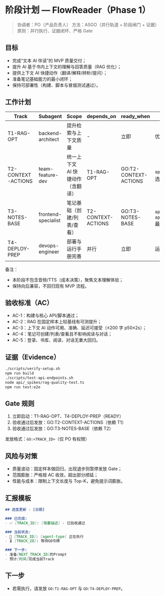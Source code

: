 # 阶段计划 — FlowReader（Phase 1）

> 协调者：PO（产品负责人）
> 方法：ASGO（并行轨道 + 阶段闸门 + 证据）
> 原则：并行执行、证据闭环、严格 Gate

## 目标

- 完成“文本 AI 伴读”的 MVP 质量交付；
- 提升 AI 基于书内上下文的理解与回答质量（RAG 优化）；
- 提供上下文 AI 快捷动作（翻译/解释/辨析/提问）；
- 准备笔记基础能力的最小闭环；
- 保持可部署性（构建、脚本与冒烟测试通过）。

## 工作计划

| Track | Subagent | Scope | depends_on | ready_when | Deliverables | Evidence | State |
|------|----------|-------|------------|------------|--------------|----------|-------|
| T1-RAG-OPT | backend-architect | 提升检索与上下文质量 | - | 立即 | 优化 `api/_lib/rag-processor.ts`、评测日志 | `node api/_spikes/rag-quality-test.ts`、`./scripts/test-api-endpoints.sh` | READY |
| T2-CONTEXT-ACTIONS | team-feature-dev | 统一上下文 AI 快捷动作（含翻译） | T1-RAG-OPT | GO:T2-CONTEXT-ACTIONS | `api/chat/stream.ts` 支持 intent+context；选区 Popover；左侧面板接入；文档 | 构建通过；2 个样例断言；端点脚本更新 | PENDING |
| T3-NOTES-BASE | frontend-specialist | 笔记基础（创建/列表/查看） | T2-CONTEXT-ACTIONS | GO:T3-NOTES-BASE | `api/notes/*`；`apps/web/src/routes/read/[bookId]/notes/` 最小 UI；文档 | `./scripts/test-api-endpoints.sh` 增加 notes；小型 E2E | PENDING |
| T4-DEPLOY-PREP | devops-engineer | 部署与运行手册完善 | 并行 | 立即 | 运行手册、环境矩阵、验证日志 | `./scripts/verify-setup.sh`；构建与脚本记录 | READY |

备注：
- 本阶段不包含音频/TTS（成本决策），聚焦文本理解体验；
- 保持向后兼容，不回归现有 MVP 流程。

## 验收标准（AC）

- AC-1：构建与核心 API/脚本通过；
- AC-2：RAG 在固定样本上较基线有可测提升；
- AC-3：上下文 AI 动作可用、准确、延迟可接受（≤200 字 p50≤2s）；
- AC-4：笔记可创建/列表/查看且不影响阅读与对话；
- AC-5：登录、书库、阅读、对话无重大回归。

## 证据（Evidence）

```bash
./scripts/verify-setup.sh
npm run build
./scripts/test-api-endpoints.sh
node api/_spikes/rag-quality-test.ts
npm run test:e2e
```

## Gate 规则

1. 立即启动：T1-RAG-OPT、T4-DEPLOY-PREP（READY）
2. 验收通过后发放：GO:T2-CONTEXT-ACTIONS（依赖 T1）
3. 验收通过后发放：GO:T3-NOTES-BASE（依赖 T2）

发放格式：`GO:<TRACK_ID>`（仅 PO 有权限）

## 风险与对策

- 质量波动：固定样本做回归，出现退步则暂停发放 Gate；
- 范围膨胀：严格按 AC 收敛，超出部分顺延；
- 性能与成本：限制上下文长度与 Top-K，避免提示词膨胀。

## 汇报模板

```markdown
## 进度更新 - [日期]

### 已完成:
- ✅ [TRACK_ID]: [简要描述] - 已验收通过

### 当前状态:
- 🔄 [TRACK_ID]: [agent-type] 正在执行
- ⏳ [TRACK_ID]: 等待GO令牌

### 下一步:
- 准备[NEXT_TRACK_ID]的Prompt
- 预计[时间]完成当前Track
```

## 下一步

- 若需执行，请发放 `GO:T1-RAG-OPT` 与 `GO:T4-DEPLOY-PREP`。
